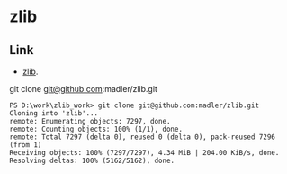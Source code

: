 # zlib

## Link

- [zlib](https://github.com/madler/zlib).

git clone git@github.com:madler/zlib.git
```
PS D:\work\zlib_work> git clone git@github.com:madler/zlib.git
Cloning into 'zlib'...
remote: Enumerating objects: 7297, done.
remote: Counting objects: 100% (1/1), done.
remote: Total 7297 (delta 0), reused 0 (delta 0), pack-reused 7296 (from 1)
Receiving objects: 100% (7297/7297), 4.34 MiB | 204.00 KiB/s, done.
Resolving deltas: 100% (5162/5162), done.
```